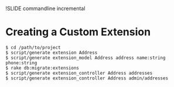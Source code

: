 !SLIDE commandline incremental
# Creating a Custom Extension #

    $ cd /path/to/project
    $ script/generate extension Address
    $ script/generate extension_model Address address name:string phone:string
    $ rake db:migrate:extensions
    $ script/generate extension_controller Address addresses
    $ script/generate extension_controller Address admin/addresses